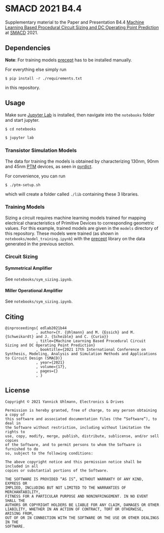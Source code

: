 # SMACD 2021 B4.4

Supplementary material to the Paper and Presentation B4.4
[Machine Learning Based Procedural Circuit Sizing and DC Operating Point Prediction]()
at [SMACD](https://smacd-conference.org) 2021.

## Dependencies

**Note**: For training models
[precept](https://github.com/electronics-and-drives/precept) has to be
installed manually.

For everything else simply run

```
$ pip install -r ./requirements.txt
```

in this repository.

## Usage

Make sure [Jupyter Lab](https://jupyter.org/) is installed, then navigate into
the `notebooks` folder and start jupyter.

```bash
$ cd notebooks

$ jupyter lab
```

### Transistor Simulation Models

The data for training the models is obtained by characterizing 130nm, 90nm and 45nm
[PTM](http://ptm.asu.edu/) devices, as seen in
[pyrdict](https://github.com/AugustUnderground/pyrdict).

For convenience, you can run

```bash
$ ./ptm-setup.sh
```

which will create a folder called `./lib` containing these 3 libraries.

### Training Models

Sizing a circuit requires machine learning models trained for mapping
electrical characteristics of Primitive Devices to corresponding geometric
values. For this example, trained models are given in the `models` directory of
this repository. These models were trained (as shown in
`notebooks/model_training.ipynb`) with the
[precept](https://github.com/electronics-and-drives/precept) library on the
data generated in the previous section.

### Circuit Sizing

#### Symmetrical Amplifier

See `notebooks/sym_sizing.ipynb`.

#### Miller Operational Amplifier

See `notebooks/sym_sizing.ipynb`.

## Citing

```
@inproceedings{ edlab2021b44
              , author={Y. {Uhlmann} and M. {Essich} and M. {Schweikardt} and J. {Scheible} and C. {Curio}}
              , title={Machine Learning Based Procedural Circuit Sizing and DC Operating Point Prediction}
              , booktitle={2021 17th International Conference on Synthesis, Modeling, Analysis and Simulation Methods and Applications to Circuit Design (SMACD)}
              , year={2021}
              , volume={17},
              , pages={}
              , }
```

## License

```
Copyright © 2021 Yannick Uhlmann, Electronics & Drives

Permission is hereby granted, free of charge, to any person obtaining a copy of
this software and associated documentation files (the “Software”), to deal in
the Software without restriction, including without limitation the rights to
use, copy, modify, merge, publish, distribute, sublicense, and/or sell copies
of the Software, and to permit persons to whom the Software is furnished to do
so, subject to the following conditions:

The above copyright notice and this permission notice shall be included in all
copies or substantial portions of the Software.

THE SOFTWARE IS PROVIDED “AS IS”, WITHOUT WARRANTY OF ANY KIND, EXPRESS OR
IMPLIED, INCLUDING BUT NOT LIMITED TO THE WARRANTIES OF MERCHANTABILITY,
FITNESS FOR A PARTICULAR PURPOSE AND NONINFRINGEMENT. IN NO EVENT SHALL THE
AUTHORS OR COPYRIGHT HOLDERS BE LIABLE FOR ANY CLAIM, DAMAGES OR OTHER
LIABILITY, WHETHER IN AN ACTION OF CONTRACT, TORT OR OTHERWISE, ARISING FROM,
OUT OF OR IN CONNECTION WITH THE SOFTWARE OR THE USE OR OTHER DEALINGS IN THE
SOFTWARE.
```
